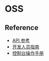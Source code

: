 # OSS

## Reference

- [API 参考](https://docs-aliyun.cn-hangzhou.oss.aliyun-inc.com/pdf/oss-api-intl-zh-2017-10-10.pdf)
- [开发人员指南](https://docs-aliyun.cn-hangzhou.oss.aliyun-inc.com/pdf/oss-user_guide-cn-zh-2016-06-14.pdf)
- [控制台操作手册](https://docs-aliyun.cn-hangzhou.oss.aliyun-inc.com/pdf/oss-getting-started-cn-zh-2016-10-10.pdf)

